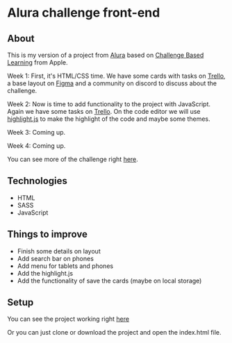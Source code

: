 # Alura challenge front-end

## About

This is my version of a project from [Alura](https://www.alura.com.br) based on [Challenge Based Learning](https://www.challengebasedlearning.org/about/) from Apple.

Week 1: First, it's HTML/CSS time. We have some cards with tasks on [Trello](https://trello.com), a base layout on [Figma](https://www.figma.com) and a community on discord to discuss about the challenge.

Week 2: Now is time to add functionality to the project with JavaScript. Again we have some tasks on [Trello](https://trello.com). On the code editor we will use [highlight.js](https://highlightjs.org) to make the highlight of the code and maybe some themes.

Week 3: Coming up.

Week 4: Coming up.

You can see more of the challenge right [here](https://www.alura.com.br/challenges/front-end/).

## Technologies

-   HTML
-   SASS
-   JavaScript
<!-- -   highlight.js -->

## Things to improve

-   Finish some details on layout
-   Add search bar on phones
-   Add menu for tablets and phones
-   Add the highlight.js
-   Add the functionality of save the cards (maybe on local storage)

## Setup

You can see the project working right [here](https://dre1597.github.io/alura-challenge-front-end/)

Or you can just clone or download the project and open the index.html file.

